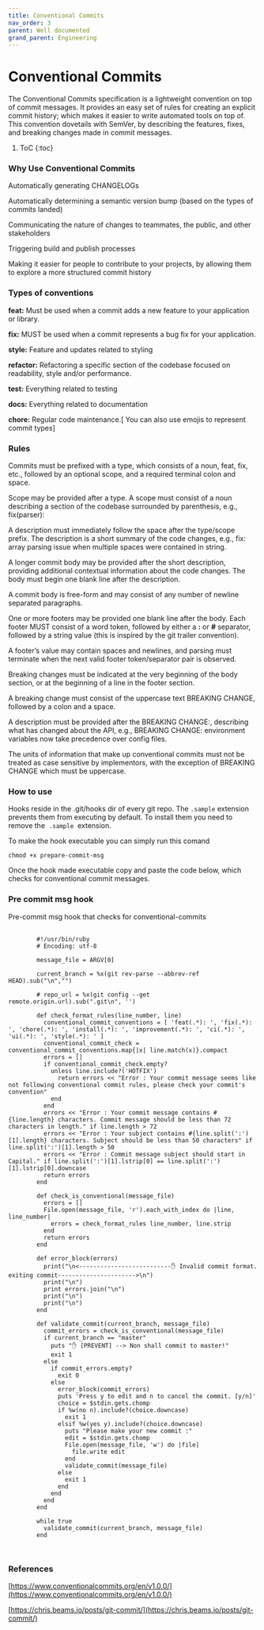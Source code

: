 ```yaml
---
title: Conventional Commits
nav_order: 3
parent: Well documented
grand_parent: Engineering
---
```


# Conventional Commits

The Conventional Commits specification is a lightweight convention on top of commit messages. It provides an easy set of rules for creating an explicit commit history; which makes it easier to write automated tools on top of. This convention dovetails with SemVer, by describing the features, fixes, and breaking changes made in commit messages.

1. ToC
{:toc}

### Why Use Conventional Commits

Automatically generating CHANGELOGs

Automatically determining a semantic version bump (based on the types of commits landed)

Communicating the nature of changes to teammates, the public, and other stakeholders

Triggering build and publish processes

Making it easier for people to contribute to your projects, by allowing them to explore a more structured commit history

### Types of conventions

<b>feat:</b> 	  Must be used when a commit adds a new feature to your application or library.

<b>fix:</b> 	  MUST be used when a commit represents a bug fix for your application.

<b>style:</b> 	  Feature and updates related to styling

<b>refactor:</b>  Refactoring a specific section of the codebase focused on readability, style and/or performance.

<b>test:</b>      Everything related to testing

<b>docs:</b>      Everything related to documentation

<b>chore:</b>     Regular code maintenance.[ You can also use emojis to represent commit types]

### Rules

Commits must be prefixed with a type, which consists of a noun, feat, fix, etc., followed by an optional scope, and a required terminal colon and space.

Scope may be provided after a type. A scope must consist of a noun describing a section of the codebase surrounded by parenthesis, e.g., fix(parser):

A description must immediately follow the space after the type/scope prefix. The description is a short summary of the code changes, e.g., fix: array parsing issue when multiple spaces were contained in string.

A longer commit body may be provided after the short description, providing additional contextual information about the code changes. The body must begin one blank line after the description.

A commit body is free-form and may consist of any number of newline separated paragraphs.

One or more footers may be provided one blank line after the body. Each footer MUST consist of a word token, followed by either a <b>:</b> or <b>#</b> separator, followed by a string value (this is inspired by the git trailer convention).

A footer’s value may contain spaces and newlines, and parsing must terminate when the next valid footer token/separator pair is observed.

Breaking changes must be indicated at the very beginning of the body section, or at the beginning of a line in the footer section. 

A breaking change must consist of the uppercase text BREAKING CHANGE, followed by a colon and a space.

A description must be provided after the BREAKING CHANGE:, describing what has changed about the API, e.g., BREAKING CHANGE: environment variables now take precedence over config files.

The units of information that make up conventional commits must not be treated as case sensitive by implementors, with the exception of BREAKING CHANGE which must be uppercase.

### How to use

Hooks reside in the .git/hooks dir of every git repo. The `.sample` extension prevents them from executing by default. To install them you need to remove the  `.sample`  extension.

To make the hook executable you can simply run this comand

    chmod +x prepare-commit-msg

Once the hook made executable copy and paste the code below, which checks for conventional commit messages.

### Pre commit msg hook

Pre-commit msg hook that checks for conventional-commits

<pre>
	<code>
		#!/usr/bin/ruby
		# Encoding: utf-8

		message_file = ARGV[0]

		current_branch = %x(git rev-parse --abbrev-ref HEAD).sub("\n","")

		# repo_url = %x(git config --get remote.origin.url).sub(".git\n", '')

		def check_format_rules(line_number, line)
		  conventional_commit_conventions = [ 'feat(.*): ', 'fix(.*): ', 'chore(.*): ', 'install(.*): ', 'improvement(.*): ', 'ci(.*): ', 'ui(.*): ', 'style(.*): ' ]  
		  conventional_commit_check = conventional_commit_conventions.map{|x| line.match(x)}.compact
		  errors = []
		  if conventional_commit_check.empty?
		    unless line.include?('HOTFIX')
		      return errors << "Error : Your commit message seems like not following conventional commit rules, please check your commit's convention"
		    end
		  end
		  errors << "Error : Your commit message contains #{line.length} characters. Commit message should be less than 72 characters in length." if line.length > 72
		  errors << "Error : Your subject contains #{line.split(':')[1].length} characters. Subject should be less than 50 characters" if line.split(':')[1].length > 50
		  errors << "Error : Commit message subject should start in Capital." if line.split(':')[1].lstrip[0] == line.split(':')[1].lstrip[0].downcase
		  return errors
		end

		def check_is_conventional(message_file)
		  errors = []
		  File.open(message_file, 'r').each_with_index do |line, line_number|
		    errors = check_format_rules line_number, line.strip
		  end
		  return errors
		end

		def error_block(errors)
		  print("\n<--------------------------✋ Invalid commit format. exiting commit---------------------->\n")
		  print("\n")
		  print errors.join("\n")
		  print("\n")
		  print("\n")  
		end

		def validate_commit(current_branch, message_file)
		  commit_errors = check_is_conventional(message_file)
		  if current_branch == "master"
		    puts "✋ [PREVENT] --> Non shall commit to master!"
		    exit 1
		  else
		    if commit_errors.empty?
		      exit 0
		    else
		      error_block(commit_errors)
		      puts 'Press y to edit and n to cancel the commit. [y/n]'    
		      choice = $stdin.gets.chomp
		      if %w(no n).include?(choice.downcase)
		        exit 1
		      elsif %w(yes y).include?(choice.downcase)
		        puts "Please make your new commit :"
		        edit = $stdin.gets.chomp
		        File.open(message_file, 'w') do |file|
		          file.write edit
		        end
		        validate_commit(message_file)
		      else
		        exit 1
		      end
		    end
		  end
		end

		while true
		  validate_commit(current_branch, message_file)
		end

	</code>
</pre>

### References

[https://www.conventionalcommits.org/en/v1.0.0/](https://www.conventionalcommits.org/en/v1.0.0/)

[https://chris.beams.io/posts/git-commit/](https://chris.beams.io/posts/git-commit/)